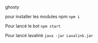 ghosty

pour installer les modules npm ``npm i``

Pour lancé le bot 
``npm start``

Pour lancé lavalink
``java -jar Lavalink.jar``

